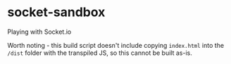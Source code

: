 # socket-sandbox
Playing with Socket.io

Worth noting - this build script doesn't include copying `index.html` into the `/dist` folder with the transpiled JS, so this cannot be built as-is.
